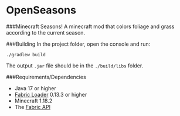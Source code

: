 # OpenSeasons
###Minecraft Seasons!
A minecraft mod that colors foliage and grass according to the current season.

###Building
In the project folder, open the console and run:
```
./gradlew build
```

The output ```.jar``` file should be in the ``` ./build/libs ``` folder.

###Requirements/Dependencies
* Java 17 or higher
* [Fabric Loader](https://fabricmc.net/use/installer/) 0.13.3 or higher
* Minecraft 1.18.2
* The [Fabric API](https://www.curseforge.com/minecraft/mc-mods/fabric-api)
